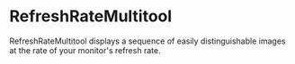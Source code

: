 RefreshRateMultitool
====================

RefreshRateMultitool displays a sequence of easily distinguishable images at the rate of your monitor's refresh rate.